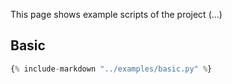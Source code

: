 This page shows example scripts of the project (...)

## Basic

```python
{% include-markdown "../examples/basic.py" %}
```
